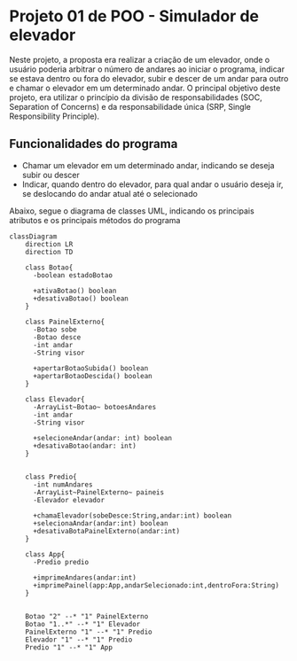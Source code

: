 # Projeto 01 de POO - Simulador de elevador
  Neste projeto, a proposta era realizar a criação de um elevador, onde o usuário poderia arbitrar o número de andares ao iniciar o programa, indicar se estava dentro ou fora do elevador, subir e descer de um andar para outro e chamar o elevador em um determinado andar. O principal objetivo deste projeto, era utilizar o princípio da divisão de responsabilidades (SOC, Separation of Concerns) e da responsabilidade única (SRP, Single Responsibility Principle).

  ## Funcionalidades do programa
  - Chamar um elevador em um determinado andar, indicando se deseja subir ou descer
  - Indicar, quando dentro do elevador, para qual andar o usuário deseja ir, se deslocando do andar atual até o selecionado

  Abaixo, segue o diagrama de classes UML, indicando os principais atributos e os principais métodos do programa

```mermaid
classDiagram
    direction LR
    direction TD

    class Botao{
      -boolean estadoBotao

      +ativaBotao() boolean
      +desativaBotao() boolean
    }

    class PainelExterno{
      -Botao sobe
      -Botao desce
      -int andar
      -String visor

      +apertarBotaoSubida() boolean
      +apertarBotaoDescida() boolean
    }

    class Elevador{
      -ArrayList~Botao~ botoesAndares
      -int andar
      -String visor

      +selecioneAndar(andar: int) boolean
      +desativaBotao(andar: int)
    }


    class Predio{
      -int numAndares
      -ArrayList~PainelExterno~ paineis
      -Elevador elevador

      +chamaElevador(sobeDesce:String,andar:int) boolean
      +selecionaAndar(andar:int) boolean
      +desativaBotaPainelExterno(andar:int)
    }

    class App{
      -Predio predio

      +imprimeAndares(andar:int)
      +imprimePainel(app:App,andarSelecionado:int,dentroFora:String)
    }


    Botao "2" --* "1" PainelExterno
    Botao "1..*" --* "1" Elevador
    PainelExterno "1" --* "1" Predio
    Elevador "1" --* "1" Predio    
    Predio "1" --* "1" App
```